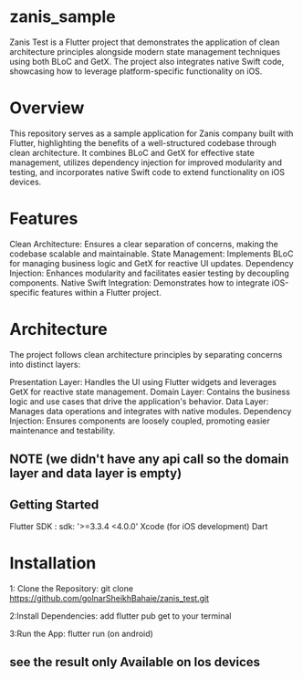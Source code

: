 # zanis_sample

Zanis Test is a Flutter project that demonstrates the application of clean architecture principles
alongside modern state management techniques using both BLoC and GetX. The project also integrates
native Swift code, showcasing how to leverage platform-specific functionality on iOS.

# Overview
This repository serves as a sample application for Zanis company built with Flutter, highlighting the benefits of a
well-structured codebase through clean architecture. It combines BLoC and GetX for effective state
management, utilizes dependency injection for improved modularity and testing, and incorporates
native Swift code to extend functionality on iOS devices.


# Features
Clean Architecture: Ensures a clear separation of concerns, making the codebase scalable and maintainable.
State Management: Implements BLoC for managing business logic and GetX for reactive UI updates.
Dependency Injection: Enhances modularity and facilitates easier testing by decoupling components.
Native Swift Integration: Demonstrates how to integrate iOS-specific features within a Flutter project.

# Architecture
The project follows clean architecture principles by separating concerns into distinct layers:

Presentation Layer: Handles the UI using Flutter widgets and leverages GetX for reactive state management.
Domain Layer: Contains the business logic and use cases that drive the application's behavior.
Data Layer: Manages data operations and integrates with native modules.
Dependency Injection: Ensures components are loosely coupled, promoting easier maintenance and testability.

## NOTE (we didn't have any api call so the domain layer and data layer is empty)


## Getting Started

Flutter SDK : sdk: '>=3.3.4 <4.0.0'
Xcode (for iOS development)
Dart

# Installation

1: Clone the Repository:
git clone https://github.com/golnarSheikhBahaie/zanis_test.git

2:Install Dependencies:
add flutter pub get to your terminal

3:Run the App:
flutter run (on android)

## see the result only Available on Ios devices



